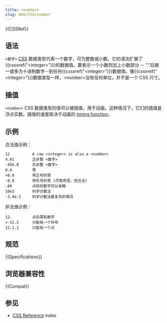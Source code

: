 ```yaml
---
title: <number>
slug: Web/CSS/number
---
```


{{CSSRef}}

## 语法

`<数字>` [CSS](/zh-CN/docs/CSS) 数据类型代表一个数字，可为整数或小数。它的语法扩展了{{cssxref("&lt;integer&gt;")}}的数据值。要表示一个小数则加上小数部分 -- "."后跟一或多为十进制数字--到任何{{cssxref("&lt;integer&gt;")}}数据值。像{{cssxref("&lt;integer&gt;")}}数据类型一样，\<number>没有任何单位，并不是一个 CSS 尺寸。

## 插值

`<number>` CSS 数据类型的值可以被插值，用于动画。这种情况下，它们的插值是浮点实数。插值的速度取决于动画的 [timing function](/zh-CN/docs/CSS/timing-function)。

## 示例

合法值示例：

```plain
12          A raw <integer> is also a <number>
4.01        正非整 <数字>
-456.8      负非整 <数字>
0.0         零
+0.0        带正号的零
-0.0        带负号的零 (尽管奇怪，但合法)
.60         点前的数字可以省略
10e3        科学计数法
-3.4e-2     科学计数法最复杂的情况
```

非法值示例：

```plain
12.         点后需有数字
+-12.2      只能有一个符号
12.1.1      只能有一个点
```

## 规范

{{Specifications}}

## 浏览器兼容性

{{Compat}}

## 参见

- [CSS Reference](/zh-CN/docs/CSS/CSS_Reference) index

